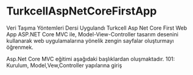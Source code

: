 # TurkcellAspNetCoreFirstApp
Veri Taşıma Yöntemleri Dersi Uygulandı
Turkcell Asp Net Core First Web App ASP.NET Core MVC ile, Model-View-Controller tasarım desenini kullanarak web uygulamalarına yönelik zengin sayfalar oluşturmayı öğrenmek.

Asp.Net Core MVC eğitimi aşağıdaki başlıklardan oluşmaktadır. 101: Kurulum, Model,Vew,Controller yapılarına giriş
